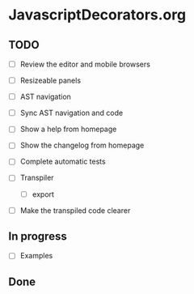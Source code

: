 # JavascriptDecorators.org


## TODO

- [ ] Review the editor and mobile browsers
- [ ] Resizeable panels
- [ ] AST navigation
- [ ] Sync AST navigation and code
- [ ] Show a help from homepage
- [ ] Show the changelog from homepage
- [ ] Complete automatic tests
- [ ] Transpiler
  - [ ] export
- [ ] Make the transpiled code clearer


## In progress

- [ ] Examples


## Done


